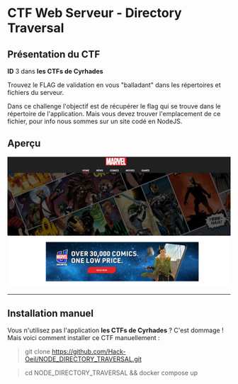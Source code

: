 # CTF Web Serveur - Directory Traversal

## Présentation du CTF 
**ID** 3 dans **les CTFs de Cyrhades**


Trouvez le FLAG de validation en vous "balladant" dans les répertoires et fichiers du serveur.



Dans ce challenge l'objectif est de récupérer le flag qui se trouve dans le répertoire de l'application.
Mais vous devez trouver l'emplacement de ce fichier, pour info nous sommes sur un site codé en NodeJS.


## Aperçu
![presentation/assets/images/capture.jpg](presentation/assets/images/capture.jpg)


-----------

## Installation manuel
Vous n'utilisez pas l'application **les CTFs de Cyrhades** ? C'est dommage !
Mais voici comment installer ce CTF manuellement :

> git clone https://github.com/Hack-Oeil/NODE_DIRECTORY_TRAVERSAL.git

> cd NODE_DIRECTORY_TRAVERSAL && docker compose up

